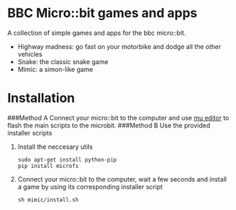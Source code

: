 # BBC Micro::bit games and apps
A collection of simple games and apps for the bbc micro::bit.

- Highway madness: go fast on your motorbike and dodge all the other vehicles
- Snake: the classic snake game
- Mimic: a simon-like game


# Installation
###Method A
Connect your micro::bit to the computer and use [mu editor](http://codewith.mu/) to flash the main scripts to the microbit.
###Method B
Use the provided installer scripts

1. Install the neccesary utils

    ```
    sudo apt-get install python-pip
    pip install microfs
    ```

2. Connect your micro::bit to the computer, wait a few seconds and install a game by using its corresponding installer script

    ```
    sh mimic/install.sh
    ```
